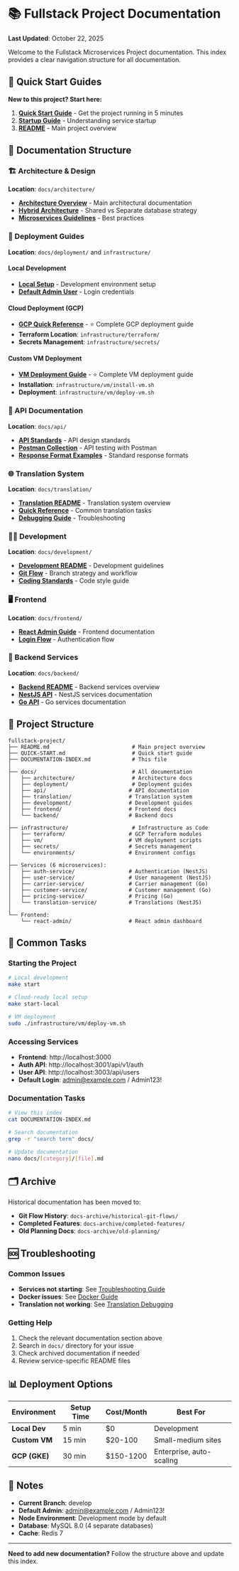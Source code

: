# 📚 Fullstack Project Documentation

**Last Updated**: October 22, 2025

Welcome to the Fullstack Microservices Project documentation. This index provides a clear navigation structure for all documentation.

## 🚀 Quick Start Guides

**New to this project? Start here:**

1. **[Quick Start Guide](QUICK-START.md)** - Get the project running in 5 minutes
2. **[Startup Guide](START-SERVICES-GUIDE.md)** - Understanding service startup
3. **[README](README.md)** - Main project overview

## 📖 Documentation Structure

### 🏗️ Architecture & Design
**Location**: `docs/architecture/`

- **[Architecture Overview](docs/architecture/README.md)** - Main architectural documentation
- **[Hybrid Architecture](docs/architecture/HYBRID-ARCHITECTURE-README.md)** - Shared vs Separate database strategy
- **[Microservices Guidelines](docs/architecture/MICROSERVICES-ARCHITECTURE-GUIDELINES.md)** - Best practices

### 🚢 Deployment Guides
**Location**: `docs/deployment/` and `infrastructure/`

#### Local Development
- **[Local Setup](docs/deployment/README.md)** - Development environment setup
- **[Default Admin User](docs/deployment/DEFAULT-ADMIN-USER.md)** - Login credentials

#### Cloud Deployment (GCP)
- **[GCP Quick Reference](QUICK-REFERENCE-GCP.md)** - ⭐ Complete GCP deployment guide
- **Terraform Location**: `infrastructure/terraform/`
- **Secrets Management**: `infrastructure/secrets/`

#### Custom VM Deployment
- **[VM Deployment Guide](infrastructure/vm/README.md)** - ⭐ Complete VM deployment guide
- **Installation**: `infrastructure/vm/install-vm.sh`
- **Deployment**: `infrastructure/vm/deploy-vm.sh`

### 🔌 API Documentation
**Location**: `docs/api/`

- **[API Standards](docs/API-STANDARDS.md)** - API design standards
- **[Postman Collection](docs/api/README.md)** - API testing with Postman
- **[Response Format Examples](docs/API-RESPONSE-FORMAT-EXAMPLES.md)** - Standard response formats

### 🌐 Translation System
**Location**: `docs/translation/`

- **[Translation README](docs/translation/README.md)** - Translation system overview
- **[Quick Reference](docs/translation/QUICK-REFERENCE.md)** - Common translation tasks
- **[Debugging Guide](docs/translation/TRANSLATION-DEBUGGING-GUIDE.md)** - Troubleshooting

### 👨‍💻 Development
**Location**: `docs/development/`

- **[Development README](docs/development/README.md)** - Development guidelines
- **[Git Flow](docs/development/GITFLOW.md)** - Branch strategy and workflow
- **[Coding Standards](docs/development/coding-standards.md)** - Code style guide

### 🖥️ Frontend
**Location**: `docs/frontend/`

- **[React Admin Guide](docs/frontend/README.md)** - Frontend documentation
- **[Login Flow](docs/frontend/LOGIN-FLOW-DIAGRAM.md)** - Authentication flow

### 🔧 Backend Services
**Location**: `docs/backend/`

- **[Backend README](docs/backend/README.md)** - Backend services overview
- **[NestJS API](docs/backend/nestjs-api-detailed-readme.md)** - NestJS services documentation
- **[Go API](docs/backend/go-api-readme.md)** - Go services documentation

## 📂 Project Structure

```
fullstack-project/
├── README.md                          # Main project overview
├── QUICK-START.md                     # Quick start guide
├── DOCUMENTATION-INDEX.md             # This file
│
├── docs/                              # All documentation
│   ├── architecture/                  # Architecture docs
│   ├── deployment/                    # Deployment guides
│   ├── api/                          # API documentation
│   ├── translation/                  # Translation system
│   ├── development/                  # Development guides
│   ├── frontend/                     # Frontend docs
│   └── backend/                      # Backend docs
│
├── infrastructure/                    # Infrastructure as Code
│   ├── terraform/                    # GCP Terraform modules
│   ├── vm/                           # VM deployment scripts
│   ├── secrets/                      # Secrets management
│   └── environments/                 # Environment configs
│
├── Services (6 microservices):
│   ├── auth-service/                 # Authentication (NestJS)
│   ├── user-service/                 # User management (NestJS)
│   ├── carrier-service/              # Carrier management (Go)
│   ├── customer-service/             # Customer management (Go)
│   ├── pricing-service/              # Pricing (Go)
│   └── translation-service/          # Translations (NestJS)
│
└── Frontend:
    └── react-admin/                  # React admin dashboard
```

## 🎯 Common Tasks

### Starting the Project
```bash
# Local development
make start

# Cloud-ready local setup
make start-local

# VM deployment
sudo ./infrastructure/vm/deploy-vm.sh
```

### Accessing Services
- **Frontend**: http://localhost:3000
- **Auth API**: http://localhost:3001/api/v1/auth
- **User API**: http://localhost:3003/api/users
- **Default Login**: admin@example.com / Admin123!

### Documentation Tasks
```bash
# View this index
cat DOCUMENTATION-INDEX.md

# Search documentation
grep -r "search term" docs/

# Update documentation
nano docs/[category]/[file].md
```

## 🗂️ Archive

Historical documentation has been moved to:
- **Git Flow History**: `docs-archive/historical-git-flows/`
- **Completed Features**: `docs-archive/completed-features/`
- **Old Planning Docs**: `docs-archive/old-planning/`

## 🆘 Troubleshooting

### Common Issues
- **Services not starting**: See [Troubleshooting Guide](docs/SERVICES-NOT-RUNNING.md)
- **Docker issues**: See [Docker Guide](docs/DOCKER-NOT-RUNNING.md)
- **Translation not working**: See [Translation Debugging](docs/translation/TRANSLATION-DEBUGGING-GUIDE.md)

### Getting Help
1. Check the relevant documentation section above
2. Search in `docs/` directory for your issue
3. Check archived documentation if needed
4. Review service-specific README files

## 📊 Deployment Options

| Environment | Setup Time | Cost/Month | Best For |
|-------------|-----------|-----------|----------|
| **Local Dev** | 5 min | $0 | Development |
| **Custom VM** | 15 min | $20-100 | Small-medium sites |
| **GCP (GKE)** | 30 min | $150-1200 | Enterprise, auto-scaling |

## 📝 Notes

- **Current Branch**: develop
- **Default Admin**: admin@example.com / Admin123!
- **Node Environment**: Development mode by default
- **Database**: MySQL 8.0 (4 separate databases)
- **Cache**: Redis 7

---

**Need to add new documentation?** Follow the structure above and update this index.
